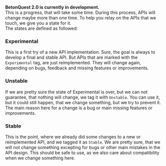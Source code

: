 **BetonQuest 2.0 is currently in development.**  
This is a progress, that will take some time.
During this process, APIs will change maybe more than one time.
To help you relay on the APIs that we touch, we give you a state for it.  
The states are defined as followed:

### Experimental
This is a first try of a new API implementation.
Sure, the goal is always to develop a final and stable API.
But APIs that are marked with the `Experimental` tag, are just reimplemented.
They will change again, depending on bugs, feedback and missing features or improvements. 

### Unstable
If we are pretty sure the state of Experimental is over, but we can not guarantee,
that nothing will change, we tag it with `Unstable`.
You can use it, but it could still happen, that we change something, but we try to prevent it.
The main reason here for a change is a bug or main missing features or improvements.

### Stable
This is the point, where we already did some changes to a new or reimplemented API, and we tagged it as `Stable`.
We are pretty sure, that we will not change something excepting for bugs or other main mistakes in the API design.
This should be safe to use, as we also care about compatibility when we change something here.
